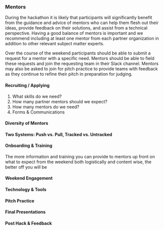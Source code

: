 ### Mentors

During the hackathon it is likely that participants will significantly benefit from the guidance and advice of mentors who can help them flesh out their ideas, provide feedback on their solutions, and assist from a technical perspective. Having a good balance of mentors is important and we recommend including at least one mentor from each partner organization in addition to other relevant subject matter experts.

Over the course of the weekend participants should be able to submit a request for a mentor with a specific need. Mentors should be able to field these requests and join the requesting team in their Slack channel. Mentors may also be asked to join for pitch practice to provide teams with feedback as they continue to refine their pitch in preparation for judging.

#### Recruiting / Applying
1. What skills do we need?
2. How many partner mentors should we expect?
3. How many mentors do we need?
4. Forms & Communications

#### Diversity of Mentors

#### Two Systems: Push vs. Pull, Tracked vs. Untracked

#### Onboarding & Training
The more information and training you can provide to mentors up front on what to expect from the weekend both logistically and content wise, the better off you will be

#### Weekend Engagement

#### Technology & Tools

#### Pitch Practice

#### Final Presentations

#### Post Hack & Feedback
